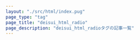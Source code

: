```yaml
---
layout: "./src/html/index.pug"
page_type: "tag"
page_title: "deisui_html_radio"
page_description: "deisui_html_radioタグの記事一覧"
---
```

